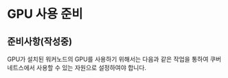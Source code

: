 # GPU 사용 준비  
  
##  준비사항(작성중)  
  
GPU가 설치된 워커노드의 GPU를 사용하기 위해서는 다음과 같은 작업을 통하여 쿠버네트스에서 사용할 수 있는 자원으로 설정하여야 합니다.

